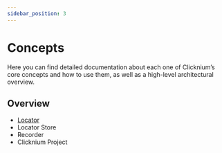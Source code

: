 ```yaml
---
sidebar_position: 3
---
```


# Concepts
Here you can find detailed documentation about each one of Clicknium’s core concepts and how to use them, as well as a high-level architectural overview.

## Overview
- [Locator](./locator.md) 
- Locator Store
- Recorder
- Clicknium Project
